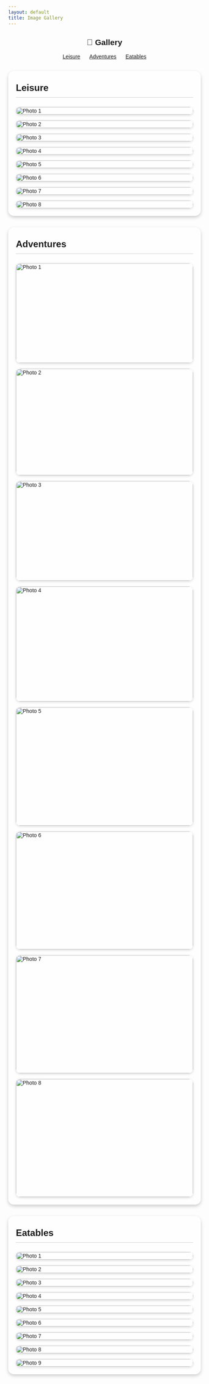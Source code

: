 ```yaml
---
layout: default
title: Image Gallery
---
```


<h2 style="text-align:center;">📸 Gallery</h2>

<!-- Navigation Links -->
<nav style="text-align:center; margin-bottom: 20px;">
  <a href="#leisure" style="margin: 0 10px;">Leisure</a>
  <a href="#adventure" style="margin: 0 10px;">Adventures</a>
  <a href="#eatable" style="margin: 0 10px;">Eatables</a>
</nav>

<style>
  body {
    font-family: Arial, sans-serif;
    background-size: cover;
    background-position: center;
    padding: 20px;
  }

  /* Container for translucent background */
  .gallery-container {
    background: rgba(255, 255, 255, 0.7);
    border-radius: 15px;
    padding: 20px;
    max-width: 1100px;
    margin: 30px auto;
    box-shadow: 0 4px 10px rgba(0, 0, 0, 0.2);
  }

  h3.section-title {
    text-align: left;
    margin-top: 0;
    font-size: 1.5rem;
    padding: 10px 0;
    border-bottom: 2px solid rgba(0,0,0,0.1);
  }

  /* Gallery grid */
  .gallery {
    display: grid;
    grid-template-columns: repeat(auto-fill, minmax(250px, 1fr));
    gap: 15px;
    margin-top: 15px;
  }

  .gallery img {
    width: 100%;
    height: auto;
    border-radius: 12px;
    box-shadow: 0 2px 6px rgba(0, 0, 0, 0.15);
    transition: transform 0.2s ease-in-out;
    cursor: pointer;
  }

  .gallery img:hover {
    transform: scale(1.05);
  }

  /* Lightbox overlay */
  .lightbox {
    display: none;
    position: fixed;
    z-index: 9999;
    top: 0;
    left: 0;
    width: 100%;
    height: 100%;
    background: rgba(0,0,0,0.9);
    justify-content: center;
    align-items: center;
    flex-direction: column;
  }

  .lightbox img {
    max-width: 90%;
    max-height: 80%;
    border-radius: 12px;
    box-shadow: 0 4px 10px rgba(0,0,0,0.5);
  }

  /* Navigation arrows */
  .lightbox .nav-arrow {
    position: absolute;
    top: 50%;
    transform: translateY(-50%);
    font-size: 3rem;
    color: white;
    cursor: pointer;
    user-select: none;
    padding: 10px;
  }

  .lightbox .prev {
    left: 20px;
  }

  .lightbox .next {
    right: 20px;
  }

  /* Close button */
  .lightbox .close {
    position: absolute;
    top: 20px;
    right: 30px;
    font-size: 2rem;
    color: white;
    cursor: pointer;
  }
</style>

<!-- Section 1 -->
<div id="leisure" class="gallery-container">
  <h3 class="section-title">Leisure</h3>
  <div class="gallery">
    <img src="https://1drv.ms/i/c/6118ddcb5316a0a9/IQR6-Q_lDeTgTL1ExpM3ukK-Ac68m5EqMxbAFlgyW8I5vs0?width=4000&height=1868" alt="Photo 1">
    <img src="https://1drv.ms/i/c/6118ddcb5316a0a9/IQTQdhWxz9pXQYGqN64XY2mCAfWR0tWHTOh03quOpKk04SE?width=4000&height=3000" alt="Photo 2">
    <img src="https://1drv.ms/i/c/6118ddcb5316a0a9/IQRAMNKPCLSYTaE5vnCNgTWgAQ20oxXfsyUQA0apry-PI-w?width=4000&height=1868" alt="Photo 3">
    <img src="https://1drv.ms/i/c/6118ddcb5316a0a9/IQREnYJzOGG5QKFqR0lI4V5yASEgyRuybjwEAGRATwiGhfs?width=4000&height=1868" alt="Photo 4">
        <img src="https://1drv.ms/i/c/6118ddcb5316a0a9/IQQHljFCCJ6xRaTiSmlcb3AiAd5iaK7v4b2_2-1bzWsgtho?width=4000&height=3000" alt="Photo 5">
    <img src="https://1drv.ms/i/c/6118ddcb5316a0a9/IQRAofI0-AnUTKpqNUoQ48lFAd8HzeDD-BWuiC5c8d4-hJk?width=4000&height=3000" alt="Photo 6">
    <img src="https://1drv.ms/i/c/6118ddcb5316a0a9/IQQZjtGUJtUmSYnkoGskWQCBAQYfs87CMYLADBfw6c1KwHk?width=4000&height=3000" alt="Photo 7">
    <img src="https://1drv.ms/i/c/6118ddcb5316a0a9/IQQhrBvnTbbRTa4mrzzlL2WqASPvdoV-cAvS0tqiXoF_uBQ?width=4000&height=3000" alt="Photo 8">
  </div>
  <div class="lightbox">
    <span class="close">✖</span>
    <span class="nav-arrow prev">⟨</span>
    <img src="">
    <span class="nav-arrow next">⟩</span>
  </div>
</div>

<!-- Section 2 -->
<div id="adventure" class="gallery-container">
  <h3 class="section-title">Adventures</h3>
  <div class="gallery">
    <img src="https://1drv.ms/i/c/6118ddcb5316a0a9/IQQtMLVRdoUvSbYfz9tnV3iBAezWbN4sS2aV5JbKANjFQoo?width=3920&height=2204" width="3920" height="2204" alt="Photo 1">
    <img src="https://1drv.ms/i/c/6118ddcb5316a0a9/IQQvIkPTK9UsTYQO1WcaYIA_AQujOHWcHwTIO4wJHnYXib8?width=3590&height=2161" width="3590" height="2161" alt="Photo 2">
    <img src="https://1drv.ms/i/c/6118ddcb5316a0a9/IQSqEIPFgZ7_QqAxIav70E7TAU7EkbuOVCkXAogyim6y3x4?width=3920&height=2204" width="3920" height="2204" alt="Photo 3">
    <img src="https://1drv.ms/i/c/6118ddcb5316a0a9/IQRn6TIri6CAS503qbdNEv6-AdoQRGifJjddtn_LDIafIOc?width=3887&height=2521" width="3887" height="2521" alt="Photo 4">
    <img src="https://1drv.ms/i/c/6118ddcb5316a0a9/IQQgIH2KQCOvTIMgoCjXKTwuATEOtRc4BwnT_cPsUH_Bmy8?width=4096&height=2730" width="4096" height="2730" alt="Photo 5">
    <img src="https://1drv.ms/i/c/6118ddcb5316a0a9/IQRQg5mjpKuZSrcoRuau1IWJAdwX1s54jbIdVov9hE5cvww?width=4096&height=2730" width="4096" height="2730" alt="Photo 6">
    <img src="https://1drv.ms/i/c/6118ddcb5316a0a9/IQSUzRT3AQd3RYayjlz3ms-wAVmjNHXI2LNq0kFbY7IhGNA?width=4096&height=2730" width="4096" height="2730" alt="Photo 7">
    <img src="https://1drv.ms/i/c/6118ddcb5316a0a9/IQSjE29sFm3NRqk51sVV_ZOEAeKSy27yLJZCN1_smw6ORlI?width=4096&height=2730" width="4096" height="2730" alt="Photo 8">
  </div>
  <div class="lightbox">
    <span class="close">✖</span>
    <span class="nav-arrow prev">⟨</span>
    <img src="">
    <span class="nav-arrow next">⟩</span>
  </div>
</div>

<!-- Section 3 -->
<div id="eatable" class="gallery-container">
  <h3 class="section-title">Eatables</h3>
  <div class="gallery">
    <img src="https://1drv.ms/i/c/6118ddcb5316a0a9/IQTgk1I9SwuXRbePfpaC8skMAcVdtaUvncNSxhuh9wP3L5g?width=4000&height=3000" alt="Photo 1">
    <img src="https://1drv.ms/i/c/6118ddcb5316a0a9/IQTFvXL2gU83TqpsZL-d0e5_AZ1SY8k0MBJJYJmRJO7vqqQ?width=4000&height=1868" alt="Photo 2">
    <img src="https://1drv.ms/i/c/6118ddcb5316a0a9/IQRtitNAvF0jT6TzVPkIqTlsAQ3Lvvd8zY4YN54G_a71VNU?width=4000&height=1868" alt="Photo 3">
    <img src="https://1drv.ms/i/c/6118ddcb5316a0a9/IQQtq9aZVhVSSbhPJISxICYsAbpF6gCQkA6_yuVQKfMjMgg?width=4032&height=2268" alt="Photo 4">
    <img src="https://1drv.ms/i/c/6118ddcb5316a0a9/IQQj-3t9zzCpQY6NX4EoUHbzAXfwhk4L3qIIa6x-LgnFQQA?width=4032&height=1908" alt="Photo 5">
    <img src="https://1drv.ms/i/c/6118ddcb5316a0a9/IQRXz-3NuIFHQajUVuA9CfniAch43FTP_iwIp12GfmmsyGE?width=2048&height=1536" alt="Photo 6">
    <img src="https://1drv.ms/i/c/6118ddcb5316a0a9/IQSOardx2EZRTLY_X7-H3Rl4AVrnu8fnNhaMfnGlBlXjGvw?width=0&height=auto" alt="Photo 7">
    <img src="https://1drv.ms/i/c/6118ddcb5316a0a9/IQR-WGP4YU7uSpHBYyfV3ROLAYlbwtE5X-q2v1aG7pRP7JA?width=0&height=auto" alt="Photo 8">
    <img src="https://1drv.ms/i/c/6118ddcb5316a0a9/IQRsEHuCoyTNS66LrIczUUC3AZ8mY9pHqsCCDFK1pW6YxvY?width=608&height=960" alt="Photo 9">

  </div>
  <div class="lightbox">
    <span class="close">✖</span>
    <span class="nav-arrow prev">⟨</span>
    <img src="">
    <span class="nav-arrow next">⟩</span>
  </div>
</div>

<script>
  document.querySelectorAll('.gallery-container').forEach(container => {
    const images = container.querySelectorAll('.gallery img');
    const lightbox = container.querySelector('.lightbox');
    const lightboxImg = lightbox.querySelector('img');
    const closeBtn = lightbox.querySelector('.close');
    const prevBtn = lightbox.querySelector('.prev');
    const nextBtn = lightbox.querySelector('.next');
    let currentIndex = 0;

    function showImage(index) {
      currentIndex = index;
      lightboxImg.src = images[currentIndex].src;
      lightbox.style.display = 'flex';
      document.body.style.overflow = 'hidden'; // prevent background scroll
    }

    function hideLightbox() {
      lightbox.style.display = 'none';
      document.body.style.overflow = ''; 
    }

    images.forEach((img, index) => {
      img.addEventListener('click', () => showImage(index));
    });

    closeBtn.addEventListener('click', hideLightbox);

    prevBtn.addEventListener('click', e => {
      e.stopPropagation();
      currentIndex = (currentIndex - 1 + images.length) % images.length;
      showImage(currentIndex);
    });

    nextBtn.addEventListener('click', e => {
      e.stopPropagation();
      currentIndex = (currentIndex + 1) % images.length;
      showImage(currentIndex);
    });

    // Close when clicking outside the image
    lightbox.addEventListener('click', e => {
      if (e.target === lightbox) hideLightbox();
    });

    // Keyboard navigation
    document.addEventListener('keydown', e => {
      if (lightbox.style.display === 'flex') {
        if (e.key === 'Escape') hideLightbox();
        if (e.key === 'ArrowLeft') currentIndex = (currentIndex - 1 + images.length) % images.length, showImage(currentIndex);
        if (e.key === 'ArrowRight') currentIndex = (currentIndex + 1) % images.length, showImage(currentIndex);
      }
    });
  });
</script>
